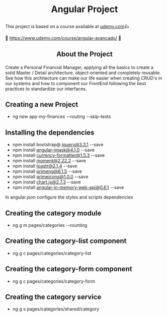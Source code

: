 # <p align="center">Angular Project</p>

This project is based on a course available at [udemy.com](https://www.udemy.com):+1:

:eyes: https://www.udemy.com/course/angular-avancado/ :eyes:

## <p align="center">About the Project</p>

Create a Personal Financial Manager, applying all the basics to create a solid Master / Detail architecture, object-oriented and completely reusable.
See how this architecture can make our life easier when creating CRUD's in our systems and how to component our FrontEnd following the best practices to standardize our interfaces.

## Creating a new Project

- ng new app-my-finances --routing --skip-tests

## Installing the dependencies

- npm install bootstrap@ jquery@3.3.1 --save
- npm install angular-imask@4.1.0 --save
- npm install currency-formatter@1.5.3 --save
- npm install moment@2.22.2 --save
- npm install toastr@2.1.4 --save
- npm install primeng@6.1.5 --save
- npm install primeicons@1.0.0 --save
- npm install chart.js@2.7.3 --save
- npm install angular-in-memory-web-api@0.6.1 --save

In angular.json configure the styles and scripts dependencies

## Creating the category module

- ng g m pages/categories --rounting

## Creating the category-list component

- ng g c pages/categories/category-list

## Creating the category-form component

- ng g c pages/categories/category-form

## Creating the category service

- ng g s pages/categories/shared/category

